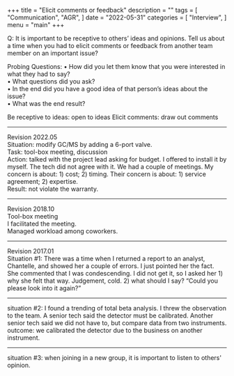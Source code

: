 +++
title = "Elicit comments or feedback"
description = ""
tags = [
    "Communication",
    "AGR",
]
date = "2022-05-31"
categories = [
    "Interview",
]
menu = "main"
+++

Q: It is important to be receptive to others’ ideas and opinions. Tell us about a time when you had to elicit comments or feedback from another team member on an important issue?  

Probing Questions:
•	How did you let them know that you were interested in what they had to say?   
•	What questions did you ask?	  
•	In the end did you have a good idea of that person’s ideas about the issue?  
•	What was the end result?  

Be receptive to ideas: open to ideas
Elicit comments: draw out comments

***
Revision 2022.05  
Situation: modify GC/MS by adding a 6-port valve.  
Task: tool-box meeting, discussion  
Action: talked with the project lead asking for budget.  I offered to install it by myself.  The tech did not agree with it.  We had a couple of meetings. My concern is about: 1) cost; 2) timing.  Their concern is about: 1) service agreement; 2) expertise.  
Result: not violate the warranty.  

***
Revision 2018.10  
Tool-box meeting  
I facilitated the meeting.  
Managed workload among coworkers.  

***
Revision 2017.01  
Situation #1: There was a time when I returned a report to an analyst, Chantelle, and showed her a couple of errors. I just pointed her the fact.  She commented that I was condescending.  I did not get it, so I asked her 1) why she felt that way.  Judgement, cold. 2) what should I say? “Could you please look into it again?”

***
situation #2: I found a trending of total beta analysis.  I threw the observation to the team. A senior tech said the detector must be calibrated. Another senior tech said we did not have to, but compare data from two instruments.  
outcome: we calibrated the detector due to the business on another instrument.  

***
situation #3: when joining in a new group, it is important to listen to others' opinion.  
